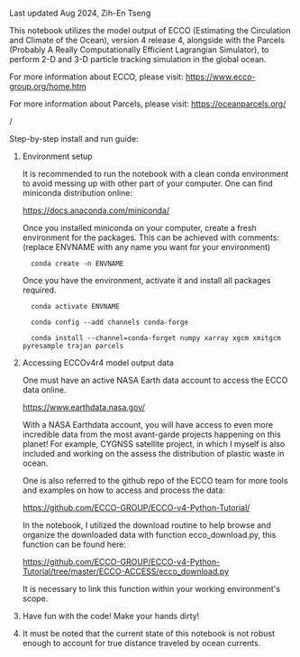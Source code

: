 Last updated Aug 2024, Zih-En Tseng

This notebook utilizes the model output of ECCO (Estimating the Circulation and Climate of the Ocean), version 4 release 4,
alongside with the Parcels (Probably A Really Computationally Efficient Lagrangian Simulator),
to perform 2-D and 3-D particle tracking simulation in the global ocean.

For more information about ECCO, please visit:
    https://www.ecco-group.org/home.htm

For more information about Parcels, please visit:
    https://oceanparcels.org/

/

Step-by-step install and run guide:

1. Environment setup
   
   It is recommended to run the notebook with a clean conda environment to avoid messing up with other part of your computer.
   One can find miniconda distribution online:
   
     https://docs.anaconda.com/miniconda/
   
   Once you installed miniconda on your computer, create a fresh environment for the packages.
   This can be achieved with comments:
   (replace ENVNAME with any name you want for your environment)
   
         conda create -n ENVNAME

   Once you have the environment, activate it and install all packages required.
   
         conda activate ENVNAME
   
         conda config --add channels conda-forge
   
         conda install --channel=conda-forget numpy xarray xgcm xmitgcm pyresample trajan parcels

3. Accessing ECCOv4r4 model output data
   
   One must have an active NASA Earth data account to access the ECCO data online.
   
     https://www.earthdata.nasa.gov/

   With a NASA Earthdata account, you will have access to even more incredible data from the most avant-garde projects happening on this planet!
   For example, CYGNSS satellite project, in which I myself is also included and working on the assess the distribution of plastic waste in ocean.
   
   One is also referred to the github repo of the ECCO team for more tools and examples on how to access and process the data:
   
   https://github.com/ECCO-GROUP/ECCO-v4-Python-Tutorial/
   
   In the notebook, I utilized the download routine to help browse and organize the downloaded data with function ecco_download.py,
   this function can be found here:
   
   https://github.com/ECCO-GROUP/ECCO-v4-Python-Tutorial/tree/master/ECCO-ACCESS/ecco_download.py

   It is necessary to link this function within your working environment's scope.

5. Have fun with the code! Make your hands dirty!

6. It must be noted that the current state of this notebook is not robust enough to account for true distance traveled by ocean currents.









